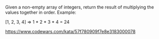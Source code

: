 Given a non-empty array of integers, return the result of multiplying the values together in order. Example:

[1, 2, 3, 4] => 1 * 2 * 3 * 4 = 24

https://www.codewars.com/kata/57f780909f7e8e3183000078
